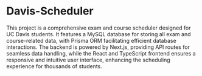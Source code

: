# Davis-Scheduler

This project is a comprehensive exam and course scheduler designed for UC Davis students. It features a MySQL database for storing all exam and course-related data, with Prisma ORM facilitating efficient database interactions. The backend is powered by Next.js, providing API routes for seamless data handling, while the React and TypeScript frontend ensures a responsive and intuitive user interface, enhancing the scheduling experience for thousands of students.

